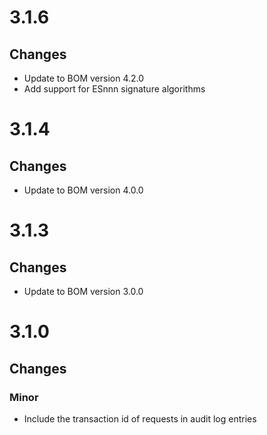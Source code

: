 # 3.1.6

## Changes
* Update to BOM version 4.2.0
* Add support for ESnnn signature algorithms

# 3.1.4

## Changes
* Update to BOM version 4.0.0


# 3.1.3

## Changes
* Update to BOM version 3.0.0


# 3.1.0

## Changes

### Minor
* Include the transaction id of requests in audit log entries